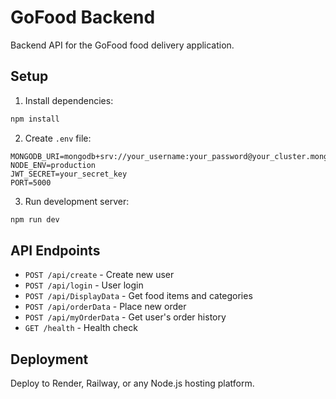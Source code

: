 # GoFood Backend

Backend API for the GoFood food delivery application.

## Setup

1. Install dependencies:
```bash
npm install
```

2. Create `.env` file:
```env
MONGODB_URI=mongodb+srv://your_username:your_password@your_cluster.mongodb.net/GoFood
NODE_ENV=production
JWT_SECRET=your_secret_key
PORT=5000
```

3. Run development server:
```bash
npm run dev
```

## API Endpoints

- `POST /api/create` - Create new user
- `POST /api/login` - User login
- `POST /api/DisplayData` - Get food items and categories
- `POST /api/orderData` - Place new order
- `POST /api/myOrderData` - Get user's order history
- `GET /health` - Health check

## Deployment

Deploy to Render, Railway, or any Node.js hosting platform.
